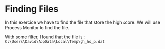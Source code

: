 # Finding Files

In this exercice we have to find the file that store the high score. We will use Process Monitor to find the file. 

With some filter, I found that the file is : `C:\Users\David\AppData\Local\Temp\gh_hs_p.dat`
